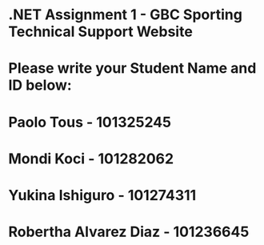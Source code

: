 # .NET Assignment 1 - GBC Sporting Technical Support Website
# Please write your Student Name and ID below:

# Paolo Tous - 101325245
# Mondi Koci - 101282062
# Yukina Ishiguro - 101274311
# Robertha Alvarez Diaz - 101236645
